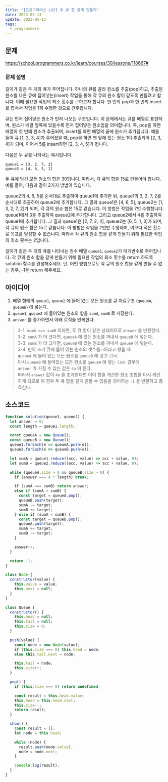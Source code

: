 ```yaml
---
title: "[프로그래머스 LV2] 두 큐 합 같게 만들기"
date: 2023-05-13
update: 2023-05-13
tags:
  - programmers
---
```


## 문제
https://school.programmers.co.kr/learn/courses/30/lessons/118667#

### 문제 설명
길이가 같은 두 개의 큐가 주어집니다. 하나의 큐를 골라 원소를 추출(pop)하고, 추출된 원소를 다른 큐에 집어넣는(insert) 작업을 통해 각 큐의 원소 합이 같도록 만들려고 합니다. 이때 필요한 작업의 최소 횟수를 구하고자 합니다. 한 번의 pop과 한 번의 insert를 합쳐서 작업을 1회 수행한 것으로 간주합니다.

큐는 먼저 집어넣은 원소가 먼저 나오는 구조입니다. 이 문제에서는 큐를 배열로 표현하며, 원소가 배열 앞쪽에 있을수록 먼저 집어넣은 원소임을 의미합니다. 즉, pop을 하면 배열의 첫 번째 원소가 추출되며, insert를 하면 배열의 끝에 원소가 추가됩니다. 예를 들어 큐 [1, 2, 3, 4]가 주어졌을 때, pop을 하면 맨 앞에 있는 원소 1이 추출되어 [2, 3, 4]가 되며, 이어서 5를 insert하면 [2, 3, 4, 5]가 됩니다.

다음은 두 큐를 나타내는 예시입니다.

```
queue1 = [3, 2, 7, 2]
queue2 = [4, 6, 5, 1]
```

두 큐에 담긴 모든 원소의 합은 30입니다. 따라서, 각 큐의 합을 15로 만들어야 합니다. 예를 들어, 다음과 같이 2가지 방법이 있습니다.

queue2의 4, 6, 5를 순서대로 추출하여 queue1에 추가한 뒤, queue1의 3, 2, 7, 2를 순서대로 추출하여 queue2에 추가합니다. 그 결과 queue1은 [4, 6, 5], queue2는 [1, 3, 2, 7, 2]가 되며, 각 큐의 원소 합은 15로 같습니다. 이 방법은 작업을 7번 수행합니다.
queue1에서 3을 추출하여 queue2에 추가합니다. 그리고 queue2에서 4를 추출하여 queue1에 추가합니다. 그 결과 queue1은 [2, 7, 2, 4], queue2는 [6, 5, 1, 3]가 되며, 각 큐의 원소 합은 15로 같습니다. 이 방법은 작업을 2번만 수행하며, 이보다 적은 횟수로 목표를 달성할 수 없습니다.
따라서 각 큐의 원소 합을 같게 만들기 위해 필요한 작업의 최소 횟수는 2입니다.

길이가 같은 두 개의 큐를 나타내는 정수 배열 `queue1`, `queue2`가 매개변수로 주어집니다. 각 큐의 원소 합을 같게 만들기 위해 필요한 작업의 최소 횟수를 return 하도록 solution 함수를 완성해주세요. 단, 어떤 방법으로도 각 큐의 원소 합을 같게 만들 수 없는 경우, -1을 return 해주세요.

## 아이디어
1. 배열 형태의 `queue1`, `queue2` 에 들어 있는 모든 원소를 큐 자료구조 (`queueA`, `queueB`) 에 넣는다.  
2. `queue1`, `queue2` 에 들어있는 원소의 합을 `sumA`, `sumB` 로 저장한다.  
3. `answer` 를 증가하면서 아래 로직을 반복한다:  
> 3-1. `sumA === sumB` 이라면, 두 큐 합이 같은 상태이므로 `answer` 를 반환한다.  
> 3-2. `sumA` 가 더 크다면, `queueA` 에 있는 원소를 꺼내서 `queueB` 에 넣는다.  
> 3-3. `sumB` 가 더 크다면, `queueB` 에 있는 원소를 꺼내서 `queueA` 에 넣는다.  
> 3-4. 만약 초기 큐에 들어 있는 원소의 갯수를 `n`이라고 했을 때  
`queueA` 에 들어 있는 모든 원소를 `queueB` 에 넣고 `(2n)`  
다시 `queueB` 에 들어있는 모든 원소를 `queueA` 에 넣는 `(2n)` 경우에  
`answer` 가 가질 수 있는 값은 `4n` 이 된다.  
따라서 `answer` 값이 `4n` 을 초과한다면 이미 합을 계산한 원소 조합을 다시 계산하게 되므로 이 경우 두 큐 합을 같게 만들 수 없음을 의미하는 `-1` 을 반환하고 종료한다.  


## 소스코드
```js
function solution(queue1, queue2) {
  let answer = 0;
  const length = queue1.length;

  const queueA = new Queue();
  const queueB = new Queue();
  queue1.forEach(e => queueA.push(e));
  queue2.forEach(e => queueB.push(e));

  let sumA = queue1.reduce((acc, value) => acc + value, 0);
  let sumB = queue2.reduce((acc, value) => acc + value, 0);

  while (queueA.size > 0 && queueB.size > 0) {
    if (answer === 4 * length) break;

    if (sumA === sumB) return answer;
    else if (sumA > sumB) {
      const target = queueA.pop();
      queueB.push(target);
      sumA -= target;
      sumB += target;
    } else if (sumA < sumB) {
      const target = queueB.pop();
      queueA.push(target);
      sumA += target;
      sumB -= target;
    }

    answer++;
  }

  return -1;
}

class Node {
  constructor(value) {
    this.value = value;
    this.next = null;
  }
}

class Queue {
  constructor() {
    this.head = null;
    this.tail = null;
    this.size = 0;
  }

  push(value) {
    const node = new Node(value);
    if (this.size === 0) this.head = node;
    else this.tail.next = node;

    this.tail = node;
    this.size++;
  }

  pop() {
    if (this.size === 0) return undefined;

    const result = this.head.value;
    this.head = this.head.next;
    this.size--;
    return result;
  }

  show() {
    const result = [];
    let node = this.head;

    while (node) {
      result.push(node.value);
      node = node.next;
    }

    console.log(result);
  }
}
```